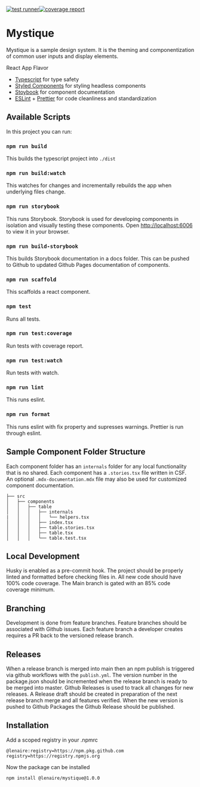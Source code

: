 [![test runner](https://github.com/lenaire/mystique/actions/workflows/test.yml/badge.svg)](https://github.com/lenaire/mystique/actions/workflows/test.yml)[![coverage report](https://github.com/lenaire/mystique/blob/gh-pages/badges.svg)](https://github.com/lenaire/mystique/actions/workflows/create-coverage-badges.yml)

# Mystique
Mystique is a sample design system.  It is the theming and componentization of common user inputs and display elements.

React App Flavor
* [Typescript](https://www.typescriptlang.org/) for type safety
* [Styled Components](https://styled-components.com/) for styling headless components
* [Stoybook](https://storybook.js.org/) for component documentation
* [ESLint](https://eslint.org/) + [Prettier](https://prettier.io/) for code cleanliness and standardization 

## Available Scripts
In this project you can run:

### `npm run build`
This builds the typescript project into `./dist`

### `npm run build:watch`
This watches for changes and incrementally rebuilds the app when underlying files change.

### `npm run storybook`
This runs Storybook.  Storybook is used for developing components in isolation and visually testing these components.
Open [http://localhost:6006](http://localhost:6006) to view it in your browser.

### `npm run build-storybook`
This builds Storybook documentation in a docs folder.  This can be pushed to Github to updated Github Pages documentation of components.

### `npm run scaffold`
This scaffolds a react component.

### `npm test`
Runs all tests.

### `npm run test:coverage`
Run tests with coverage report.

### `npm run test:watch`
Run tests with watch.

### `npm run lint`
This runs eslint.

### `npm run format`
This runs eslint with fix property and supresses warnings. Prettier is run through eslint.

## Sample Component Folder Structure
Each component folder has an `internals` folder for any local functionality that is no shared.  Each component has a `.stories.tsx` file written in CSF.  An optional `.mdx-documentation.mdx` file may also be used for customized component documentation.  
```
├── src                                       
│   ├── components                            
│   │   ├── table                  
│   │   │   ├── internals                 
|   │   │   │   └── helpers.tsx           
│   │   │   ├── index.tsx                 
│   │   │   ├── table.stories.tsx
│   │   │   ├── table.tsx
│   │   │   └── table.test.tsx
```

## Local Development
Husky is enabled as a pre-commit hook.  The project should be properly linted and formatted before checking files in.  All new code should have 100% code coverage.  The Main branch is gated with an 85% code coverage minimum.

## Branching
Development is done from feature branches.  Feature branches should be associated with Github issues. Each feature branch a developer creates requires a PR back to the versioned release branch.

## Releases
When a release branch is merged into main then an npm publish is triggered via github workflows with the `publish.yml`.  The version number in the package.json should be incremented when the release branch is ready to be merged into master.  Github Releases is used to track all changes for new releases.  A Release draft should be created in preparation of the next release branch merge and all features verified.  When the new version is pushed to Github Packages the Github Release should be published.

## Installation
Add a scoped registry in your .npmrc
```
@lenaire:registry=https://npm.pkg.github.com
registry=https://registry.npmjs.org
```

Now the package can be installed
```
npm install @lenaire/mystique@1.0.0
```
